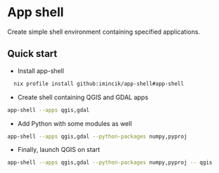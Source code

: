 # App shell

Create simple shell environment containing specified applications.

## Quick start

* Install app-shell

```bash
  nix profile install github:imincik/app-shell#app-shell
```

* Create shell containing QGIS and GDAL apps

```bash
app-shell --apps qgis,gdal
```

* Add Python with some modules as well

```bash
app-shell --apps qgis,gdal --python-packages numpy,pyproj
```

* Finally, launch QGIS on start

```bash
app-shell --apps qgis,gdal --python-packages numpy,pyproj -- qgis
```
